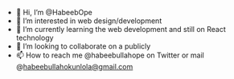 - 👋 Hi, I’m @HabeebOpe
- 👀 I’m interested in web design/development 
- 🌱 I’m currently learning the web development and still on React technology
- 💞️ I’m looking to collaborate on a publicly
- 📫 How to reach me @habeebullahope on Twitter or mail @habeebullahokunlola@gmail.com

<!---
HabeebOpe/HabeebOpe is a ✨ special ✨ repository because its `README.md` (this file) appears on your GitHub profile.
You can click the Preview link to take a look at your changes.
--->
